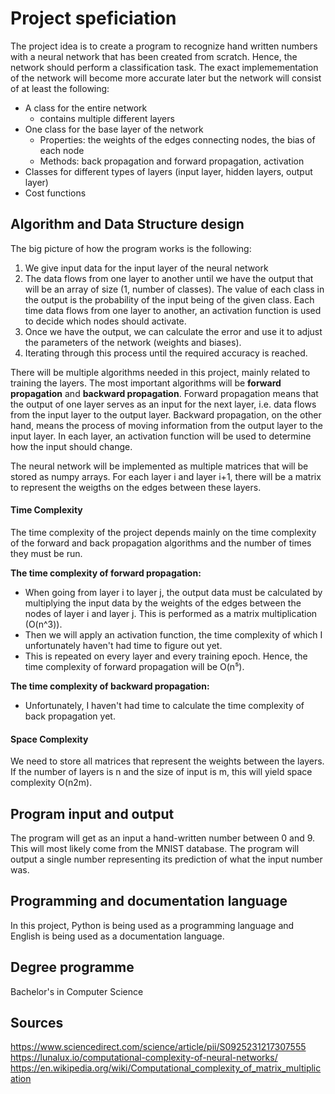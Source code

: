 # Project speficiation

The project idea is to create a program to recognize hand written numbers with a neural network that has been created from scratch. Hence, the network should perform a classification task. The exact implemementation of the network will become more accurate later but the network will consist of at least the following:

- A class for the entire network
    - contains multiple different layers
- One class for the base layer of the network
    - Properties: the weights of the edges connecting nodes, the bias of each node
    - Methods: back propagation and forward propagation, activation
- Classes for different types of layers (input layer, hidden layers, output layer)
- Cost functions

## Algorithm and Data Structure design

The big picture of how the program works is the following:
1. We give input data for the input layer of the neural network
2. The data flows from one layer to another until we have the output that will be an array of size (1, number of classes). The value of each class in the output is the probability of the input being of the given class. Each time data flows from one layer to another, an activation function is used to decide which nodes should activate.
3. Once we have the output, we can calculate the error and use it to adjust the parameters of the network (weights and biases).
4. Iterating through this process until the required accuracy is reached.

There will be multiple algorithms needed in this project, mainly related to training the layers. The most important algorithms will be **forward propagation** and **backward propagation**. Forward propagation means that the output of one layer serves as an input for the next layer, i.e. data flows from the input layer to the output layer. Backward propagation, on the other hand, means the process of moving information from the output layer to the input layer. In each layer, an activation function will be used to determine how the input should change.

The neural network will be implemented as multiple matrices that will be stored as numpy arrays. For each layer i and layer i+1, there will be a matrix to represent the weigths on the edges between these layers.

#### Time Complexity

The time complexity of the project depends mainly on the time complexity of the forward and back propagation algorithms and the number of times they must be run.

**The time complexity of forward propagation:**
- When going from layer i to layer j, the output data must be calculated by multiplying the input data by the weights of the edges between the nodes of layer i and layer j. This is performed as a matrix multiplication (O(n^3)).
- Then we will apply an activation function, the time complexity of which I unfortunately haven't had time to figure out yet.
- This is repeated on every layer and every training epoch. Hence, the time complexity of forward propagation will be O(n⁵).

**The time complexity of backward propagation:**
- Unfortunately, I haven't had time to calculate the time complexity of back propagation yet.

#### Space Complexity

We need to store all matrices that represent the weights between the layers. If the number of layers is n and the size of input is m, this will yield space complexity O(n2m).


## Program input and output
The program will get as an input a hand-written number between 0 and 9. This will most likely come from the MNIST database. The program will output a single number representing its prediction of what the input number was.

## Programming and documentation language

In this project, Python is being used as a programming language and English is being used as a documentation language.

## Degree programme

Bachelor's in Computer Science

## Sources

https://www.sciencedirect.com/science/article/pii/S0925231217307555
https://lunalux.io/computational-complexity-of-neural-networks/
https://en.wikipedia.org/wiki/Computational_complexity_of_matrix_multiplication

